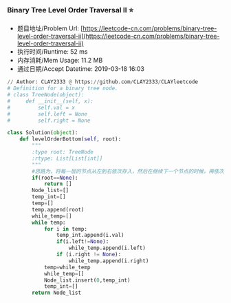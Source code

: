 
### Binary Tree Level Order Traversal II :star:
- 题目地址/Problem Url: [https://leetcode-cn.com/problems/binary-tree-level-order-traversal-ii](https://leetcode-cn.com/problems/binary-tree-level-order-traversal-ii)
- 执行时间/Runtime: 52 ms 
- 内存消耗/Mem Usage: 11.2 MB
- 通过日期/Accept Datetime: 2019-03-18 16:03
```python
// Author: CLAY2333 @ https://github.com/CLAY2333/CLAYleetcode
# Definition for a binary tree node.
# class TreeNode(object):
#     def __init__(self, x):
#         self.val = x
#         self.left = None
#         self.right = None

class Solution(object):
    def levelOrderBottom(self, root):
        """
        :type root: TreeNode
        :rtype: List[List[int]]
        """
        #思路为，将每一层的节点从左到右依次存入，然后在继续下一个节点的时候，再依次放出继续存入
        if(root==None):
            return []
        Node_list=[]
        temp_int=[]
        temp=[]
        temp.append(root)
        while_temp=[]
        while temp:
            for i in temp:
                temp_int.append(i.val)
                if(i.left!=None):
                    while_temp.append(i.left)
                if (i.right != None):
                    while_temp.append(i.right)
            temp=while_temp
            while_temp=[]
            Node_list.insert(0,temp_int)
            temp_int=[]
        return Node_list
        

```
